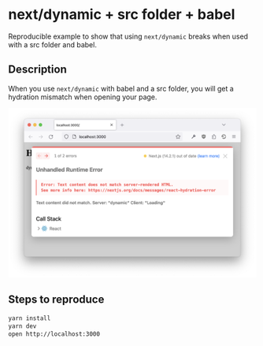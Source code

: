 # next/dynamic + src folder + babel

Reproducible example to show that using `next/dynamic` breaks when used with a src folder and babel.

## Description

When you use `next/dynamic` with babel and a src folder, you will get a hydration mismatch when opening your page.

![](./error.png)

## Steps to reproduce

```
yarn install
yarn dev
open http://localhost:3000
```

